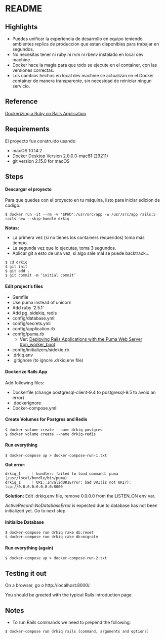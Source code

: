 # README

## Highlights
- Puedes unificar la experiencia de desarrollo en equipo teniendo ambientes replica de produccion que estan disponibles para trabajar en segundos.
- No necesitas tener ni ruby ni rvm ni rbenv instalado en local dev machine.
- Docker hace la magia para que todo se ejecute en el container, con las versiones correctas.
- Los cambios hechos en local dev machine se actualizan en el Docker container de manera transparente, sin necesidad de reiniciar ningun servicio.

## Reference
[Dockerizing a Ruby on Rails Application](https://semaphoreci.com/community/tutorials/dockerizing-a-ruby-on-rails-application)

## Requirements
El proyecto fue construido usando:

  * macOS 10.14.2
  * Docker Desktop Version 2.0.0.0-mac81 (29211)
  * git version 2.15.0 for macOS

## Steps

#### Descargar el proyecto
Para que quedes con el proyecto en tu máquina, listo para iniciar edicion de codigo:

```$ docker run -it --rm -v "$PWD":/usr/src/app -w /usr/src/app rails:5 rails new --skip-bundle drkiq```

**Notas:**

- La primera vez (si no tienes los containers requeridos) toma más tiempo.
- La segunda vez que lo ejecutas, toma 3 segundos.
- Aplicar git a esto de una vez, si algo sale mal se puede backtrack...

```
$ cd drkiq
$ git init
$ git add .
$ git commit -m ‘initial commit’
```

#### Edit project’s files

- Gemfile
- Use puma instead of unicorn
- Add ruby ‘2.5.1’
- Add pg, sidekiq, redis
- config/database.yml
- config/secrets.yml
- config/application.rb
- config/puma.rb
  - Ver: [Deploying Rails Applications with the Puma Web Server #on_worker_boot](https://devcenter.heroku.com/articles/deploying-rails-applications-with-the-puma-web-server#on-worker-boot)
- config/initializers/sidekiq.rb
- .drkiq.env
- .gitignore (to ignore .drkiq.env file)

#### Dockerize Rails App

Add following files:

-  Dockerfile (change postgresql-client-9.4 to postgresql-9.5 to avoid an error)
- .dockerignore
- Docker-compose.yml

#### Create Volumes for Postgres and Redis
```
$ docker volume create --name drkiq-postgres
$ docker volume create --name drkiq-redis
```

#### Run everything
```
$ docker-compose up > docker-compose-run-1.txt
```

**Got error:**

```
drkiq_1     | bundler: failed to load command: puma (/usr/local/bundle/bin/puma)
drkiq_1     | URI::InvalidURIError: bad URI(is not URI?): tcp://0.0.0.0:0.0.0.0:8000
```

**Solution:**
Edit .drkiq.env file, remove 0.0.0.0 from the LISTEN_ON env var.

_ActiveRecord::NoDatabaseError_ is expected due to database has not been initialized yet.  Go to next step.

#### Initialize Database
```
$ docker-compose run drkiq rake db:reset
$ docker-compose run drkiq rake db:migrate
```

#### Run everything (again)
```
$ docker-compose up > docker-compose-run-2.txt
```

## Testing it out
On a browser, go o http://localhost:8000/.

You should be greeted with the typical Rails introduction page.

## Notes
- To run Rails commands we need to prepend the following:

```$ docker-­compose run drkiq rails [command, arguments and options]```


